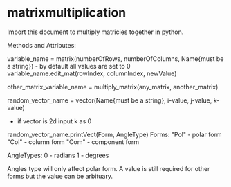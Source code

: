 # matrixmultiplication
 Import this document to multiply matricies together in python.

 Methods and Attributes:

 variable_name = matrix(numberOfRows, numberOfColumns, Name{must be a string}) - by default all values are set to 0
 variable_name.edit_mat(rowIndex, columnIndex, newValue)

 other_matrix_variable_name = multiply_matrix(any_matrix, another_matrix)

 random_vector_name = vector(Name{must be a string}, i-value, j-value, k-value)
 - if vector is 2d input k as 0

 random_vector_name.printVect(Form, AngleType)
 Forms:
 "Pol" - polar form
 "Col" - column form 
 "Com" - component form

 AngleTypes:
 0 - radians
 1 - degrees

 Angles type will only affect polar form. A value is still required for other forms but the value can be arbituary.



